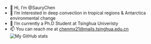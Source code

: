 - 👋 Hi, I’m @SauryChen
- 👀 I’m interested in deep convection in tropical regions & Antarctica environmental change
- 🌱 I’m currently a Ph.D Student at Tsinghua Univeristy
- 📫 You can reach me at chenmx21@mails.tsinghua.edu.cn
![My GitHub stats](https://github-readme-stats.vercel.app/api?username=SauryChen&show_icons=true&theme=dracula)
